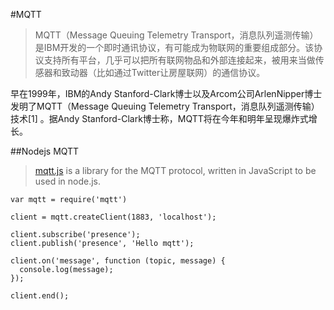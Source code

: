 #MQTT

> MQTT（Message Queuing Telemetry Transport，消息队列遥测传输）是IBM开发的一个即时通讯协议，有可能成为物联网的重要组成部分。该协议支持所有平台，几乎可以把所有联网物品和外部连接起来，被用来当做传感器和致动器（比如通过Twitter让房屋联网）的通信协议。

早在1999年，IBM的Andy Stanford-Clark博士以及Arcom公司ArlenNipper博士发明了MQTT（Message Queuing Telemetry Transport，消息队列遥测传输）技术[1] 。据Andy Stanford-Clark博士称，MQTT将在今年和明年呈现爆炸式增长。


##Nodejs MQTT

> [mqtt.js](https://github.com/adamvr/MQTT.js/) is a library for the MQTT protocol, written in JavaScript to be used in node.js.

	var mqtt = require('mqtt')

	client = mqtt.createClient(1883, 'localhost');

	client.subscribe('presence');
	client.publish('presence', 'Hello mqtt');

	client.on('message', function (topic, message) {
	  console.log(message);
	});

	client.end();
